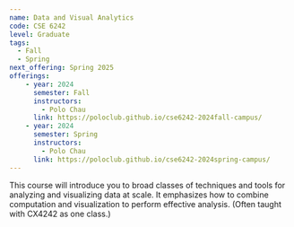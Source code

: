 ```yaml
---
name: Data and Visual Analytics
code: CSE 6242
level: Graduate
tags:
  - Fall
  - Spring
next_offering: Spring 2025
offerings:
    - year: 2024
      semester: Fall
      instructors: 
        - Polo Chau
      link: https://poloclub.github.io/cse6242-2024fall-campus/
    - year: 2024
      semester: Spring
      instructors: 
        - Polo Chau
      link: https://poloclub.github.io/cse6242-2024spring-campus/
---
```


This course will introduce you to broad classes of techniques and tools for analyzing and visualizing data at scale. It emphasizes how to combine computation and visualization to perform effective analysis. (Often taught with CX4242 as one class.)
